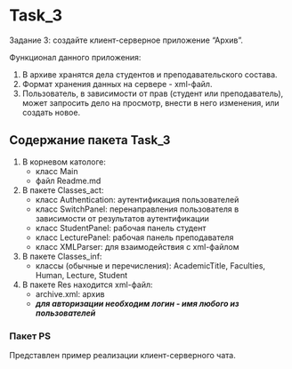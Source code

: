 # Task_3
Задание 3: создайте клиент-серверное приложение “Архив”.

Функционал данного приложения:
1. В архиве хранятся дела студентов и преподавательского состава.
2. Формат хранения данных на сервере - xml-файл.
3. Пользователь, в зависимости от прав (студент или преподаватель), может запросить дело на просмотр, внести в него изменения, или создать новое.

## Содержание пакета Task_3
1. В корневом катологе:
    - класс Main
    - файл Readme.md
2. В пакете Classes_act:
    - класс Authentication: аутентификация пользователей
    - класс SwitchPanel: перенаправления пользователя в зависимости от результатов аутентификации
    - класс StudentPanel: рабочая панель студент
    - класс LecturePanel: рабочая панель преподавателя
    - класс XMLParser: для взаимодействия с xml-файлом
3. В пакете Classes_inf:
    - классы (обычные и перечисления): AcademicTitle, Faculties, Human, Lecture, Student
4. В пакете Res находится xml-файл:
    - archive.xml: архив
    - **_для авторизации необходим логин - имя любого из пользователей_**

### Пакет PS
Представлен пример реализации клиент-серверного чата.

